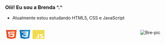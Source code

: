### Oiii! Eu sou a Brenda ^.^

- Atualmente estou estudando HTML5, CSS e JavaScript

<div style="display: inline_block"><br>
  <img align="center" alt="Bre-HTML" height="30" width="40" src="https://raw.githubusercontent.com/devicons/devicon/master/icons/html5/html5-original.svg">
  <img align="center" alt="Bre-CSS" height="30" width="40" src="https://raw.githubusercontent.com/devicons/devicon/master/icons/css3/css3-original.svg">
  <img align="center" alt="Bre-Js" height="30" width="40" src="https://raw.githubusercontent.com/devicons/devicon/master/icons/javascript/javascript-plain.svg">
  <img align="right" alt="Bre-pic" height="180" src="https://i.imgur.com/daJgeAx.gif"
</div>
  
